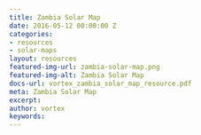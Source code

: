 ```yaml
---
title: Zambia Solar Map
date: 2016-05-12 00:00:00 Z
categories:
- resources
- solar-maps
layout: resources
featured-img-url: zambia-solar-map.png
featured-img-alt: Zambia Solar Map
docs-url: vortex_zambia_solar_map_resource.pdf
meta: Zambia Solar Map
excerpt: 
author: vortex
keywords: 
---
```


